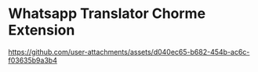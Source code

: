 # Whatsapp Translator Chorme Extension


https://github.com/user-attachments/assets/d040ec65-b682-454b-ac6c-f03635b9a3b4

